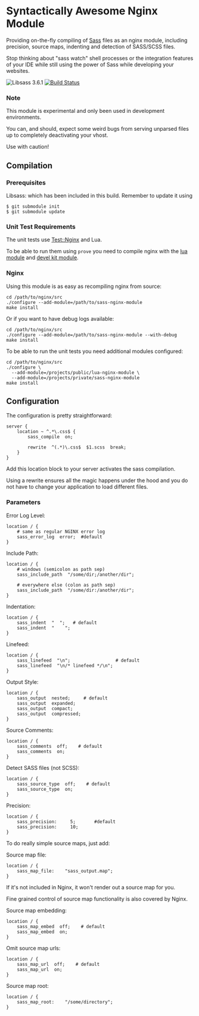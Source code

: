 # Syntactically Awesome Nginx Module

Providing on-the-fly compiling of [Sass](http://sass-lang.com/) files as an
nginx module, including precision, source maps, indenting and detection of SASS/SCSS files.

Stop thinking about "sass watch" shell processes or the integration features of
your IDE while still using the power of Sass while developing your websites.

![Libsass 3.6.1](https://img.shields.io/badge/libsass-3.6.1-yellow.svg) [![Build Status](https://travis-ci.org/absalomedia/sass-nginx-module.svg?branch=master)](https://travis-ci.org/absalomedia/sass-nginx-module)

### Note

This module is experimental and only been used in development environments.

You can, and should, expect some weird bugs from serving unparsed files up to
completely deactivating your vhost.

Use with caution!

## Compilation

### Prerequisites

Libsass: which has been included in this build. Remember to update it using

    $ git submodule init
    $ git submodule update

### Unit Test Requirements

The unit tests use [Test::Nginx](http://github.com/agentzh/test-nginx) and Lua.

To be able to run them using `prove` you need to compile nginx with the
[lua module](https://github.com/openresty/lua-nginx-module) and
[devel kit module](https://github.com/simpl/ngx_devel_kit).

### Nginx

Using this module is as easy as recompiling nginx from source:

```shell
cd /path/to/nginx/src
./configure --add-module=/path/to/sass-nginx-module
make install
```

Or if you want to have debug logs available:

```shell
cd /path/to/nginx/src
./configure --add-module=/path/to/sass-nginx-module --with-debug
make install
```

To be able to run the unit tests you need additional modules configured:

```shell
cd /path/to/nginx/src
./configure \
  --add-module=/projects/public/lua-nginx-module \
  --add-module=/projects/private/sass-nginx-module
make install
```

## Configuration

The configuration is pretty straightforward:

```nginx
server {
    location ~ ^.*\.css$ {
        sass_compile  on;

        rewrite  ^(.*)\.css$  $1.scss  break;
    }
}
```

Add this location block to your server activates the sass compilation.

Using a rewrite ensures all the magic happens under the hood and you do not
have to change your application to load different files.

### Parameters

Error Log Level:

```nginx
location / {
    # same as regular NGINX error log
    sass_error_log  error;  #default
}
```

Include Path:

```nginx
location / {
    # windows (semicolon as path sep)
    sass_include_path  "/some/dir;/another/dir";

    # everywhere else (colon as path sep)
    sass_include_path  "/some/dir:/another/dir";
}
```

Indentation:

```nginx
location / {
    sass_indent  "  ";   # default
    sass_indent  "    ";
}
```

Linefeed:

```nginx
location / {
    sass_linefeed  "\n";                 # default
    sass_linefeed  "\n/* linefeed */\n";
}
```

Output Style:

```nginx
location / {
    sass_output  nested;     # default
    sass_output  expanded;
    sass_output  compact;
    sass_output  compressed;
}
```

Source Comments:

```nginx
location / {
    sass_comments  off;    # default
    sass_comments  on;
}
```

Detect SASS files (not SCSS):

```nginx
location / {
    sass_source_type  off;    # default
    sass_source_type  on;
}
```

Precision:

```nginx
location / {
    sass_precision:     5;       #default
    sass_precision:     10;
}
```

To do really simple source maps, just add:

Source map file:

```nginx
location / {
    sass_map_file:    "sass_output.map";
}
```

If it's not included in Nginx, it won't render out a source map for you.

Fine grained control of source map functionality is also covered by Nginx.

Source map embedding:

```nginx
location / {
    sass_map_embed  off;    # default
    sass_map_embed  on;
}
```

Omit source map urls:

```nginx
location / {
    sass_map_url  off;    # default
    sass_map_url  on;
}
```

Source map root:

```nginx
location / {
    sass_map_root:    "/some/directory";
}
```
